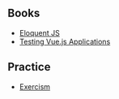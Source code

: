 ## Books

* [Eloquent JS](https://eloquentjavascript.net/)
* [Testing Vue.js Applications](https://www.manning.com/books/testing-vue-js-applications)

## Practice

* [Exercism](https://exercism.org/tracks/javascript)
